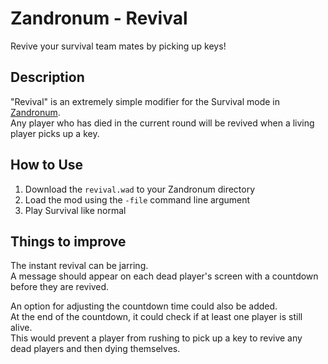 # Zandronum - Revival

Revive your survival team mates by picking up keys!

## Description

"Revival" is an extremely simple modifier for the Survival mode in [Zandronum](https://zandronum.com).\
Any player who has died in the current round will be revived when a living player picks up a key.

## How to Use

1. Download the `revival.wad` to your Zandronum directory
1. Load the mod using the `-file` command line argument
2. Play Survival like normal

## Things to improve

The instant revival can be jarring.\
A message should appear on each dead player's screen with a countdown before they are revived.

An option for adjusting the countdown time could also be added.\
At the end of the countdown, it could check if at least one player is still alive.\
This would prevent a player from rushing to pick up a key to revive any dead players and then dying themselves.